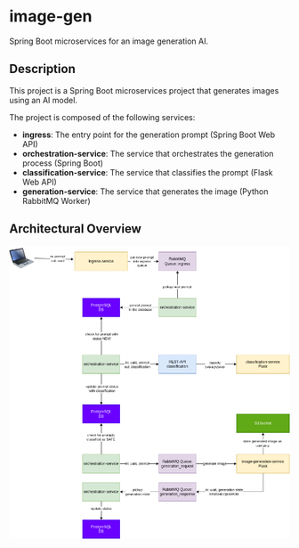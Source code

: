 # image-gen

Spring Boot microservices for an image generation AI.

## Description

This project is a Spring Boot microservices project that generates images using an AI model.

The project is composed of the following services:

- **ingress**: The entry point for the generation prompt (Spring Boot Web API)
- **orchestration-service**: The service that orchestrates the generation process (Spring Boot)
- **classification-service**: The service that classifies the prompt (Flask Web API)
- **generation-service**: The service that generates the image (Python RabbitMQ Worker)

## Architectural Overview

![docs/architecture-overview.png](docs/architecture-overview.png)
